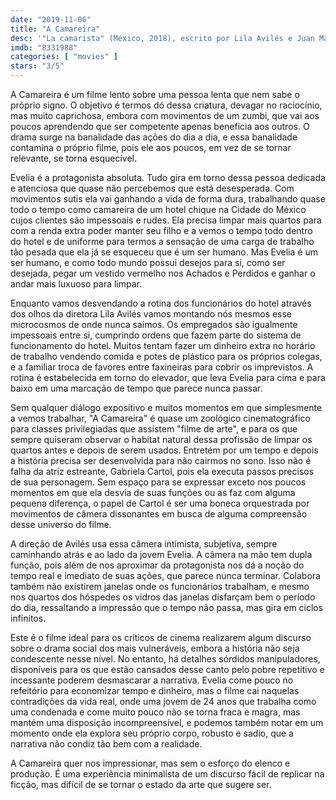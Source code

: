 ```yaml
---
date: "2019-11-06"
title: "A Camareira"
desc: '"La camarista" (México, 2018), escrito por Lila Avilés e Juan Márquez, dirigido por Lila Avilés, com Gabriela Cartol, Agustina Quinci e Teresa Sánchez. Escrito para o CinemAqui.'
imdb: "8331988"
categories: [ "movies" ]
stars: "3/5"
---
```

A Camareira é um filme lento sobre uma pessoa lenta que nem sabe o próprio signo. O objetivo é termos dó dessa criatura, devagar no raciocínio, mas muito caprichosa, embora com movimentos de um zumbi, que vai aos poucos aprendendo que ser competente apenas beneficia aos outros. O drama surge na banalidade das ações do dia a dia, e essa banalidade contamina o próprio filme, pois ele aos poucos, em vez de se tornar relevante, se torna esquecível.

Evelia é a protagonista absoluta. Tudo gira em torno dessa pessoa dedicada e atenciosa que quase não percebemos que está desesperada. Com movimentos sutis ela vai ganhando a vida de forma dura, trabalhando quase todo o tempo como camareira de um hotel chique na Cidade do México cujos clientes são impessoais e rudes. Ela precisa limpar mais quartos para com a renda extra poder manter seu filho e a vemos o tempo todo dentro do hotel e de uniforme para termos a sensação de uma carga de trabalho tão pesada que ela já se esqueceu que é um ser humano. Mas Evelia é um ser humano, e como todo mundo possui desejos para si, como ser desejada, pegar um vestido vermelho nos Achados e Perdidos e ganhar o andar mais luxuoso para limpar.

Enquanto vamos desvendando a rotina dos funcionários do hotel através dos olhos da diretora Lila Avilés vamos montando nós mesmos esse microcosmos de onde nunca saímos. Os empregados são igualmente impessoais entre si, cumprindo ordens que fazem parte do sistema de funcionamento do hotel. Muitos tentam fazer um dinheiro extra no horário de trabalho vendendo comida e potes de plástico para os próprios colegas, e a familiar troca de favores entre faxineiras para cobrir os imprevistos. A rotina é estabelecida em torno do elevador, que leva Evelia para cima e para baixo em uma marcação de tempo que parece nunca passar.

Sem qualquer diálogo expositivo e muitos momentos em que simplesmente a vemos trabalhar, "A Camareira" é quase um zoológico cinematográfico para classes privilegiadas que assistem "filme de arte", e para os que sempre quiseram observar o habitat natural dessa profissão de limpar os quartos antes e depois de serem usados. Entretém por um tempo e depois a história precisa ser desenvolvida para não cairmos no sono. Isso não é falha da atriz estreante, Gabriela Cartol, pois ela executa passos precisos de sua personagem. Sem espaço para se expressar exceto nos poucos momentos em que ela desvia de suas funções ou as faz com alguma pequena diferença, o papel de Cartol é ser uma boneca orquestrada por movimentos de câmera dissonantes em busca de alguma compreensão desse universo do filme.

A direção de Avilés usa essa câmera intimista, subjetiva, sempre caminhando atrás e ao lado da jovem Evelia. A câmera na mão tem dupla função, pois além de nos aproximar da protagonista nos dá a noção do tempo real e imediato de suas ações, que parece nunca terminar. Colabora também não existirem janelas onde os funcionários trabalham, e mesmo nos quartos dos hóspedes os vidros das janelas disfarçam bem o período do dia, ressaltando a impressão que o tempo não passa, mas gira em ciclos infinitos.

Este é o filme ideal para os críticos de cinema realizarem algum discurso sobre o drama social dos mais vulneráveis, embora a história não seja condescente nesse nível. No entanto, há detalhes sórdidos manipuladores, disponíveis para os que estão cansados desse canto pelo pobre repetitivo e incessante poderem desmascarar a narrativa. Evelia come pouco no refeitório para economizar tempo e dinheiro, mas o filme cai naquelas contradições da vida real, onde uma jovem de 24 anos que trabalha como uma condenada e come muito pouco não se torna fraca e magra, mas mantém uma disposição incompreensível, e podemos também notar em um momento onde ela explora seu próprio corpo, robusto e sadio, que a narrativa não condiz tão bem com a realidade.

A Camareira quer nos impressionar, mas sem o esforço do elenco e produção. É uma experiência minimalista de um discurso fácil de replicar na ficção, mas difícil de se tornar o estado da arte que sugere ser.
